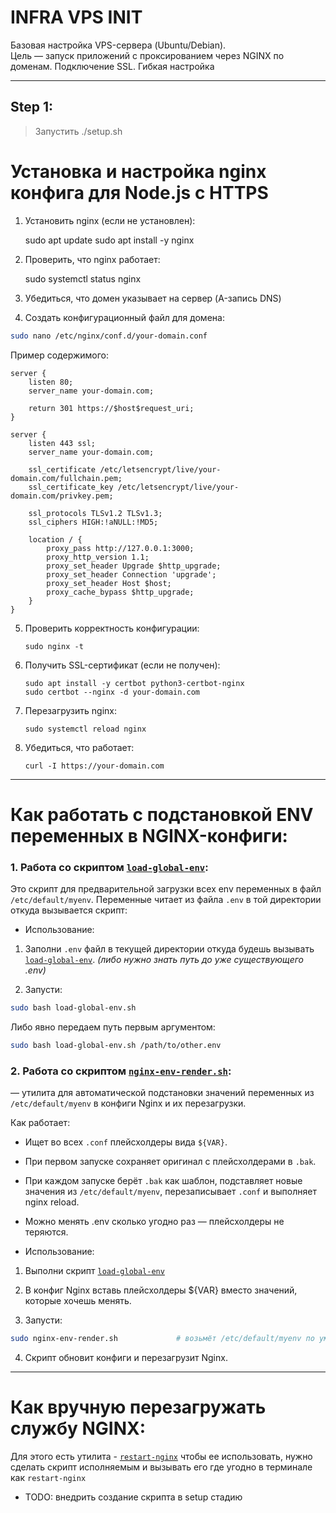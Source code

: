 # INFRA VPS INIT

Базовая настройка VPS-сервера (Ubuntu/Debian).  
Цель — запуск приложений с проксированием через NGINX по доменам.
Подключение SSL. Гибкая настройка

---

## Step 1:
> Запустить ./setup.sh

# Установка и настройка nginx конфига для Node.js с HTTPS

1. Установить nginx (если не установлен):

   sudo apt update
   sudo apt install -y nginx

2. Проверить, что nginx работает:

   sudo systemctl status nginx

3. Убедиться, что домен указывает на сервер (A-запись DNS)

4. Создать конфигурационный файл для домена:
```bash
sudo nano /etc/nginx/conf.d/your-domain.conf
```

   Пример содержимого:

   ```
   server {
       listen 80;
       server_name your-domain.com;

       return 301 https://$host$request_uri;
   }

   server {
       listen 443 ssl;
       server_name your-domain.com;

       ssl_certificate /etc/letsencrypt/live/your-domain.com/fullchain.pem;
       ssl_certificate_key /etc/letsencrypt/live/your-domain.com/privkey.pem;

       ssl_protocols TLSv1.2 TLSv1.3;
       ssl_ciphers HIGH:!aNULL:!MD5;

       location / {
           proxy_pass http://127.0.0.1:3000;
           proxy_http_version 1.1;
           proxy_set_header Upgrade $http_upgrade;
           proxy_set_header Connection 'upgrade';
           proxy_set_header Host $host;
           proxy_cache_bypass $http_upgrade;
       }
   }
   ```

5. Проверить корректность конфигурации:

    ```
    sudo nginx -t
    ```

6. Получить SSL-сертификат (если не получен):

    ```
   sudo apt install -y certbot python3-certbot-nginx
   sudo certbot --nginx -d your-domain.com
   ```

7. Перезагрузить nginx:

    ```
   sudo systemctl reload nginx
    ```

8. Убедиться, что работает:

    ```
   curl -I https://your-domain.com
    ```



---

# Как работать с подстановкой ENV переменных в NGINX-конфиги:

### 1. Работа со скриптом [`load-global-env`](./load-global-env.sh):

 Это скрипт для предварительной загрузки всех env переменных в файл `/etc/default/myenv`.
 Переменные читает из файла `.env` в той директории откуда вызывается скрипт:

  * Использование:
  
   1. Заполни `.env` файл в текущей директории откуда будешь вызывать [`load-global-env`](./load-global-env.sh). _(либо нужно знать путь до уже существующего .env)_
   
   2. Запусти:
```bash
sudo bash load-global-env.sh
```

Либо явно передаем путь первым аргументом:

```bash
sudo bash load-global-env.sh /path/to/other.env
```


### 2. Работа со скриптом [`nginx-env-render.sh`](./nginx-env-render.sh):

 — утилита для автоматической подстановки значений переменных из `/etc/default/myenv` в конфиги Nginx и их перезагрузки.

 Как работает:
 * Ищет во всех `.conf` плейсхолдеры вида `${VAR}`.
 * При первом запуске сохраняет оригинал с плейсхолдерами в `.bak`.
 * При каждом запуске берёт `.bak` как шаблон, подставляет новые значения из `/etc/default/myenv`, перезаписывает `.conf` и выполняет nginx reload.
 * Можно менять .env сколько угодно раз — плейсхолдеры не теряются.
 
 * Использование:
 
  1. Выполни скрипт [`load-global-env`](./load-global-env.sh)
  
  2. В конфиг Nginx вставь плейсхолдеры ${VAR} вместо значений, которые хочешь менять.

  3. Запусти:
   ```bash
   sudo nginx-env-render.sh             # возьмёт /etc/default/myenv по умолчанию
   ```

  4. Скрипт обновит конфиги и перезагрузит Nginx.
 
---
 
# Как вручную перезагружать службу NGINX:

 Для этого есть утилита - [`restart-nginx`](./restart-nginx.sh)
 чтобы ее использовать, нужно сделать скрипт исполняемым и вызывать его где угодно в терминале как `restart-nginx`

 * TODO: внедрить создание скрипта в setup стадию